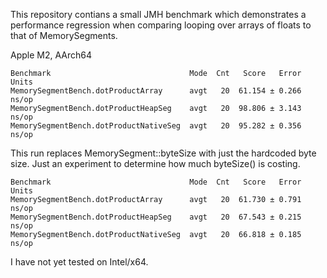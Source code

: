 This repository contians a small JMH benchmark which demonstrates
a performance regression when comparing looping over arrays of floats
to that of MemorySegments.

Apple M2, AArch64

```
Benchmark                               Mode  Cnt   Score   Error  Units
MemorySegmentBench.dotProductArray      avgt   20  61.154 ± 0.266  ns/op
MemorySegmentBench.dotProductHeapSeg    avgt   20  98.806 ± 3.143  ns/op
MemorySegmentBench.dotProductNativeSeg  avgt   20  95.282 ± 0.356  ns/op
```

This run replaces MemorySegment::byteSize with just the hardcoded byte
size. Just an experiment to determine how much byteSize() is costing.

```
Benchmark                               Mode  Cnt   Score   Error  Units
MemorySegmentBench.dotProductArray      avgt   20  61.730 ± 0.791  ns/op
MemorySegmentBench.dotProductHeapSeg    avgt   20  67.543 ± 0.215  ns/op
MemorySegmentBench.dotProductNativeSeg  avgt   20  66.818 ± 0.185  ns/op
```

I have not yet tested on Intel/x64.
